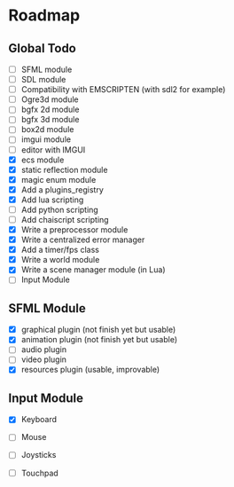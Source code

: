 # Roadmap

## Global Todo

* [ ] SFML module
* [ ] SDL module
* [ ] Compatibility with EMSCRIPTEN \(with sdl2 for example\)
* [ ] Ogre3d module
* [ ] bgfx 2d module
* [ ] bgfx 3d module
* [ ] box2d module
* [ ] imgui module
* [ ] editor with IMGUI
* [x] ecs module
* [x] static reflection module
* [x] magic enum module
* [x] Add a plugins\_registry
* [x] Add lua scripting
* [ ] Add python scripting
* [ ] Add chaiscript scripting
* [x] Write a preprocessor module
* [x] Write a centralized error manager
* [x] Add a timer/fps class
* [x] Write a world module
* [x] Write a scene manager module \(in Lua\)
* [ ] Input Module

## SFML Module

* [x] graphical plugin \(not finish yet but usable\)
* [x] animation plugin \(not finish yet but usable\)
* [ ] audio plugin
* [ ] video plugin
* [x] resources plugin \(usable, improvable\)

## Input Module

* [x] Keyboard
* [ ] Mouse
* [ ] Joysticks
* [ ] Touchpad


